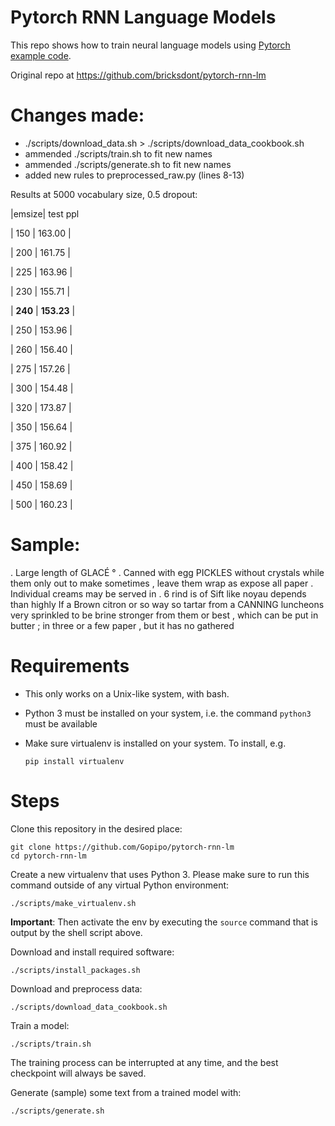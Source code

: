 # Pytorch RNN Language Models

This repo shows how to train neural language models using [Pytorch example code](https://github.com/pytorch/examples/tree/master/word_language_model).

Original repo at https://github.com/bricksdont/pytorch-rnn-lm

# Changes made:

- ./scripts/download_data.sh  >  ./scripts/download_data_cookbook.sh
- ammended ./scripts/train.sh to fit new names
- ammended ./scripts/generate.sh to fit new names
- added new rules to preprocessed_raw.py (lines 8-13)

Results at 5000 vocabulary size, 0.5 dropout:

|emsize| test ppl

| 150  | 163.00 |

| 200  | 161.75 |

| 225  | 163.96 |

| 230  | 155.71 |

| **240**  | **153.23** |

| 250  | 153.96 |

| 260  | 156.40 |

| 275  | 157.26 |

| 300  | 154.48 |

| 320  | 173.87 |

| 350  | 156.64 |

| 375  | 160.92 |

| 400  | 158.42 |

| 450  | 158.69 |

| 500  | 160.23 |

# Sample:
 
. <eos> Large length of GLACÉ ° . Canned with <eos> egg PICKLES without crystals while them only out to
make sometimes , <eos> leave them <unk> wrap as expose all paper . <eos> Individual creams may be served in
<unk> . <eos> 6 rind is of Sift like noyau depends than highly <eos> If a Brown citron or so
way so tartar from a CANNING luncheons very sprinkled <eos> to be brine stronger from them or best , which
can be <eos> put in butter ; <eos> in three or a few paper , but it has no gathered


# Requirements

- This only works on a Unix-like system, with bash.
- Python 3 must be installed on your system, i.e. the command `python3` must be available
- Make sure virtualenv is installed on your system. To install, e.g.

    `pip install virtualenv`

# Steps

Clone this repository in the desired place:

    git clone https://github.com/Gopipo/pytorch-rnn-lm
    cd pytorch-rnn-lm

Create a new virtualenv that uses Python 3. Please make sure to run this command outside of any virtual Python environment:

    ./scripts/make_virtualenv.sh

**Important**: Then activate the env by executing the `source` command that is output by the shell script above.

Download and install required software:

    ./scripts/install_packages.sh

Download and preprocess data:

    ./scripts/download_data_cookbook.sh

Train a model:

    ./scripts/train.sh

The training process can be interrupted at any time, and the best checkpoint will always be saved.

Generate (sample) some text from a trained model with:

    ./scripts/generate.sh
